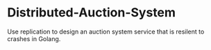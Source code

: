 # Distributed-Auction-System
Use replication to design an auction system service that is resilent to crashes in Golang.

